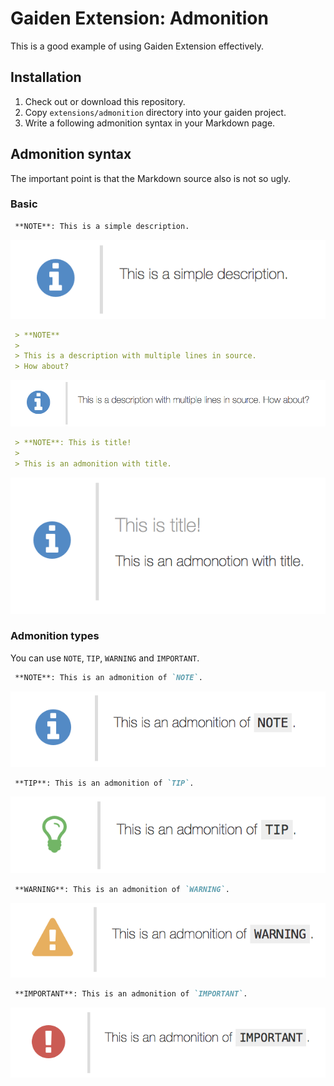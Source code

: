 Gaiden Extension: Admonition
============================

This is a good example of using Gaiden Extension effectively.


## Installation

1. Check out or download this repository.
2. Copy `extensions/admonition` directory into your gaiden project.
3. Write a following admonition syntax in your Markdown page.


## Admonition syntax

The important point is that the Markdown source also is not so ugly.


### Basic

```markdown
 **NOTE**: This is a simple description.
```

![example-oneline](images/example-oneline.png)

```markdown
 > **NOTE**
 >
 > This is a description with multiple lines in source.
 > How about?
```

![example-multilines](images/example-multilines.png)

```markdown
 > **NOTE**: This is title!
 >
 > This is an admonition with title.
```

![example-with-title](images/example-with-title.png)


### Admonition types

You can use `NOTE`, `TIP`, `WARNING` and `IMPORTANT`.

```markdown
 **NOTE**: This is an admonition of `NOTE`.
```

![example-note](images/example-note.png)

```markdown
 **TIP**: This is an admonition of `TIP`.
```

![example-tip](images/example-tip.png)

```markdown
 **WARNING**: This is an admonition of `WARNING`.
```

![example-warning](images/example-warning.png)

```markdown
 **IMPORTANT**: This is an admonition of `IMPORTANT`.
```

![example-important](images/example-important.png)

